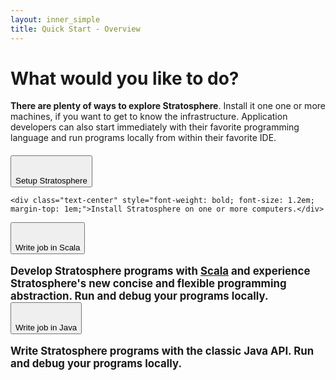 ```yaml
--- 
layout: inner_simple
title: Quick Start - Overview
---
```


<div class="page-header text-center">
  <h1><strong>What would you like to do?</strong></h1>
</div>



<div class="row">
    <p class="lead"><strong>There are plenty of ways to explore Stratosphere</strong>. Install it one one or more machines, if you want to get to know the infrastructure. Application developers can also start immediately with their favorite programming language and run programs locally from within their favorite IDE.</p>
</div>

<div class="row" style="margin-top:20px">
  <div class="col-md-4">
    <button type="button" class="btn btn-primary btn-lg btn-block gettingstarted-choices" onclick="_gaq.push(['_trackEvent','Quickstart','setup',this.href]); location.href='{{ site.baseurl }}/quickstart/setup.html'">
      <i class="icon-cloud icon-4x"></i><br> <br>Setup Stratosphere
    </button>
    
    <div class="text-center" style="font-weight: bold; font-size: 1.2em; margin-top: 1em;">Install Stratosphere on one or more computers.</div>
  </div>
  <div class="col-md-4">
  	<button type="button" class="btn btn-primary btn-lg btn-block gettingstarted-choices" onclick="_gaq.push(['_trackEvent','Quickstart','scala',this.href]); location.href='{{ site.baseurl }}/quickstart/scala.html'">
  		<i class="icon-code icon-4x"></i><br> <br>Write job in Scala
    </button>
    <div class="text-center" style="font-weight: bold; font-size: 1.2em; margin-top: 1em;">Develop Stratosphere programs with <a href="http://scala-lang.org">Scala</a> and experience Stratosphere's new  concise and flexible programming abstraction. Run and debug your programs locally.</div>
  </div>
  <div class="col-md-4">
    <button type="button" class="btn btn-primary btn-lg btn-block gettingstarted-choices" onclick="_gaq.push(['_trackEvent','Quickstart','java',this.href]); location.href='{{ site.baseurl }}/quickstart/java.html'">
      <i class="icon-coffee icon-4x"></i><br> <br>Write job in Java
    </button>
    <div class="text-center" style="font-weight: bold; font-size: 1.2em; margin-top: 1em;">Write Stratosphere programs with the classic Java API. Run and debug your programs locally.
  </div>
</div>